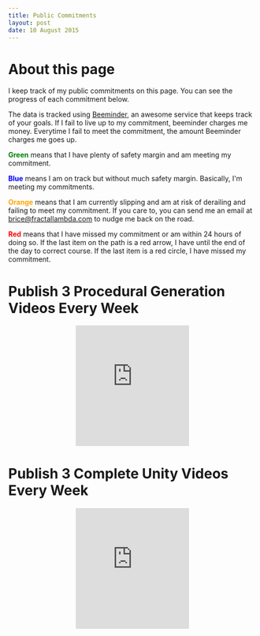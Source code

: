 ```yaml
---
title: Public Commitments
layout: post
date: 10 August 2015
---
```


# About this page
I keep track of my public commitments on this page. You can see the progress of each commitment below. 

The data is tracked using [Beeminder](http://beeminder.com), an awesome service that keeps track of your goals. If I fail to live up to my commitment, beeminder charges me money. Everytime I fail to meet the commitment, the amount Beeminder charges me goes up. 

<span style="font-weight:bold;color:green">Green</span> means that I have plenty of safety margin and am meeting my commitment.

<span style="font-weight:bold;color:blue">Blue</span> means I am on track but without much safety margin. Basically, I'm meeting my commitments.

<span style="font-weight:bold;color:orange">Orange</span> means that I am currently slipping and am at risk of derailing and failing to meet my commitment. If you care to, you can send me an email at [brice@fractallambda.com](mailto:brice@fractallambda.com?subject=You%20Are%20Off%20The%20Road!) to nudge me back on the road.

<span style="font-weight:bold;color:red">Red</span> means that I have missed my commitment or am within 24 hours of doing so. If the last item on the path is a red arrow, I have until the end of the day to correct course. If the last item is a red circle, I have missed my commitment.

# Publish 3 Procedural Generation Videos Every Week

<iframe src="https://www.beeminder.com/widget?slug=procgen&username=brice&countdown=true" height="245px" width="230px" frameborder="0px" style="display:block;margin-left:auto;margin-right:auto;"></iframe>

# Publish 3 Complete Unity Videos Every Week

<iframe src="https://www.beeminder.com/widget?slug=completeunity&username=brice&countdown=true" height="245px" width="230px" frameborder="0px" style="display:block;margin-left:auto;margin-right:auto;"></iframe>
